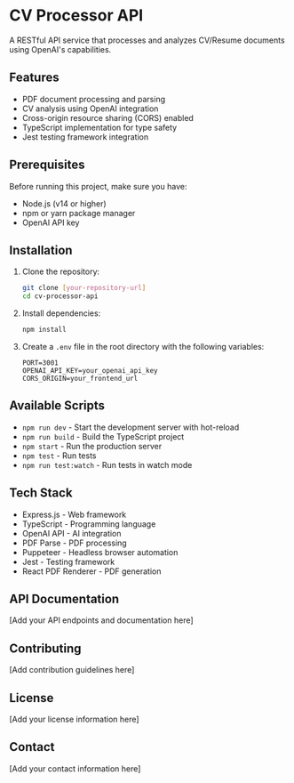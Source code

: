 # CV Processor API

A RESTful API service that processes and analyzes CV/Resume documents using OpenAI's capabilities.

## Features

- PDF document processing and parsing
- CV analysis using OpenAI integration
- Cross-origin resource sharing (CORS) enabled
- TypeScript implementation for type safety
- Jest testing framework integration

## Prerequisites

Before running this project, make sure you have:

- Node.js (v14 or higher)
- npm or yarn package manager
- OpenAI API key

## Installation

1. Clone the repository:
   ```bash
   git clone [your-repository-url]
   cd cv-processor-api
   ```

2. Install dependencies:
   ```bash
   npm install
   ```

3. Create a `.env` file in the root directory with the following variables:
   ```env
   PORT=3001
   OPENAI_API_KEY=your_openai_api_key
   CORS_ORIGIN=your_frontend_url
   ```

## Available Scripts

- `npm run dev` - Start the development server with hot-reload
- `npm run build` - Build the TypeScript project
- `npm start` - Run the production server
- `npm test` - Run tests
- `npm run test:watch` - Run tests in watch mode

## Tech Stack

- Express.js - Web framework
- TypeScript - Programming language
- OpenAI API - AI integration
- PDF Parse - PDF processing
- Puppeteer - Headless browser automation
- Jest - Testing framework
- React PDF Renderer - PDF generation

## API Documentation

[Add your API endpoints and documentation here]

## Contributing

[Add contribution guidelines here]

## License

[Add your license information here]

## Contact

[Add your contact information here]
